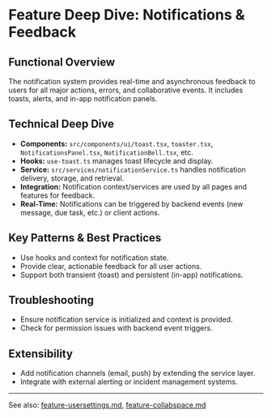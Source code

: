# Feature Deep Dive: Notifications & Feedback

## Functional Overview
The notification system provides real-time and asynchronous feedback to users for all major actions, errors, and collaborative events. It includes toasts, alerts, and in-app notification panels.

## Technical Deep Dive
- **Components:** `src/components/ui/toast.tsx`, `toaster.tsx`, `NotificationsPanel.tsx`, `NotificationBell.tsx`, etc.
- **Hooks:** `use-toast.ts` manages toast lifecycle and display.
- **Service:** `src/services/notificationService.ts` handles notification delivery, storage, and retrieval.
- **Integration:** Notification context/services are used by all pages and features for feedback.
- **Real-Time:** Notifications can be triggered by backend events (new message, due task, etc.) or client actions.

## Key Patterns & Best Practices
- Use hooks and context for notification state.
- Provide clear, actionable feedback for all user actions.
- Support both transient (toast) and persistent (in-app) notifications.

## Troubleshooting
- Ensure notification service is initialized and context is provided.
- Check for permission issues with backend event triggers.

## Extensibility
- Add notification channels (email, push) by extending the service layer.
- Integrate with external alerting or incident management systems.

---

See also: [feature-usersettings.md](feature-usersettings.md), [feature-collabspace.md](feature-collabspace.md)
